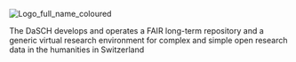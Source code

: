 ![Logo_full_name_coloured](https://user-images.githubusercontent.com/400790/201475226-79ab4ff3-a36d-4d36-a18e-6c2bf920f83a.svg)

The DaSCH develops and operates a FAIR long-term repository and a generic virtual research environment for complex and simple open research data in the humanities in Switzerland
